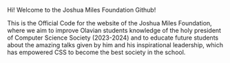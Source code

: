 Hi! Welcome to the Joshua Miles Foundation Github!

This is the Official Code for the website of the Joshua Miles Foundation, where we aim to improve Olavian students knowledge of the holy president of Computer Science Society (2023-2024) and to educate future 
students about the amazing talks given by him and his inspirational leadership, which has empowered CSS to become the best society in the school.
